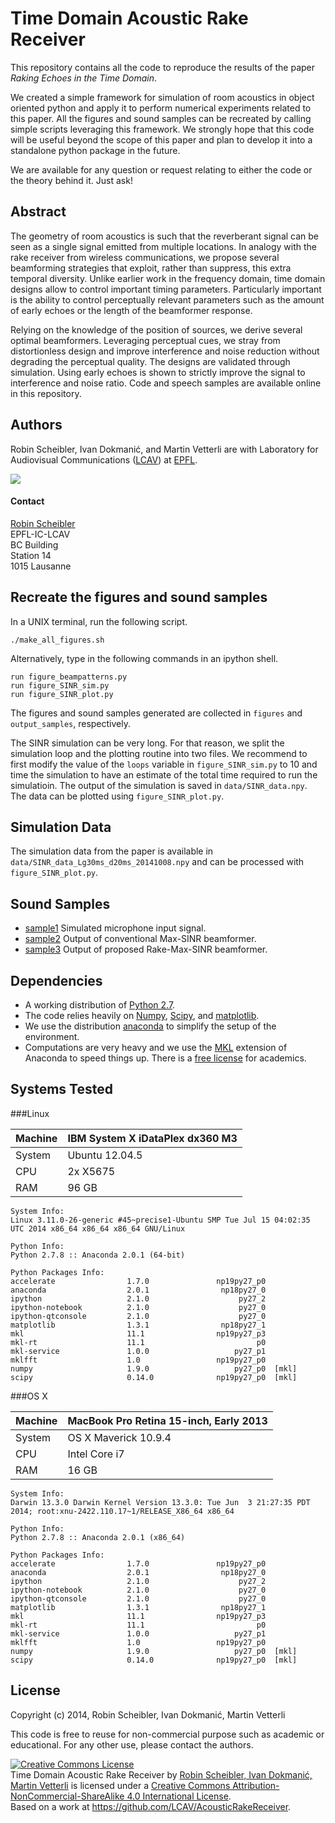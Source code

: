 Time Domain Acoustic Rake Receiver
==================================

This repository contains all the code to reproduce the results of the paper
*Raking Echoes in the Time Domain*.

We created a simple framework for simulation of room acoustics in object
oriented python and apply it to perform numerical experiments related to
this paper. All the figures and sound samples can be recreated by calling
simple scripts leveraging this framework. We strongly hope that this code
will be useful beyond the scope of this paper and plan to develop it into
a standalone python package in the future.

We are available for any question or request relating to either the code
or the theory behind it. Just ask!


Abstract
--------

The geometry of room acoustics is such that the reverberant signal can be seen
as a single signal emitted from multiple locations. In analogy with the rake
receiver from wireless communications, we propose several beamforming
strategies that exploit, rather than suppress, this extra temporal diversity.
Unlike earlier work in the frequency domain, time domain designs allow to
control important timing parameters. Particularly important is the ability to
control perceptually relevant parameters such as the amount of early echoes or
the length of the beamformer response.  

Relying on the knowledge of the position of sources, we derive several optimal
beamformers. Leveraging perceptual cues, we stray from distortionless design
and improve interference and noise reduction without degrading the perceptual
quality. The designs are validated through simulation. Using early echoes is
shown to strictly improve the signal to interference and noise ratio. Code and
speech samples are available online in this repository.


Authors
-------

Robin Scheibler, Ivan Dokmanić, and Martin Vetterli are with 
Laboratory for Audiovisual Communications ([LCAV](http://lcav.epfl.ch)) at 
[EPFL](http://www.epfl.ch).

<img src="http://lcav.epfl.ch/files/content/sites/lcav/files/images/Home/LCAV_anim_200.gif">

#### Contact

[Robin Scheibler](mailto:robin[dot]scheibler[at]epfl[dot]ch) <br>
EPFL-IC-LCAV <br>
BC Building <br>
Station 14 <br>
1015 Lausanne


Recreate the figures and sound samples
--------------------------------------

In a UNIX terminal, run the following script.

    ./make_all_figures.sh

Alternatively, type in the following commands in an ipython shell.

    run figure_beampatterns.py
    run figure_SINR_sim.py
    run figure_SINR_plot.py

The figures and sound samples generated are collected in `figures` and
`output_samples`, respectively.

The SINR simulation can be very long. For that reason, we split
the simulation loop and the plotting routine into two files.
We recommend to first modify the value of the `loops` variable
in `figure_SINR_sim.py` to 10 and time the simulation to have an
estimate of the total time required to run the simulatioin.
The output of the simulation is saved in `data/SINR_data.npy`.
The data can be plotted using `figure_SINR_plot.py`.


Simulation Data
---------------

The simulation data from the paper is available in `data/SINR_data_Lg30ms_d20ms_20141008.npy`
and can be processed with `figure_SINR_plot.py`.


Sound Samples
-------------

* [sample1]() Simulated microphone input signal.
* [sample2]() Output of conventional Max-SINR beamformer.
* [sample3]() Output of proposed  Rake-Max-SINR beamformer.


Dependencies
------------

* A working distribution of [Python 2.7](https://www.python.org/downloads/).
* The code relies heavily on [Numpy](http://www.numpy.org/),
  [Scipy](http://www.scipy.org/), and [matplotlib](http://matplotlib.org).
* We use the distribution [anaconda](https://store.continuum.io/cshop/anaconda/) to simplify the setup
  of the environment.
* Computations are very heavy and we use the
  [MKL](https://store.continuum.io/cshop/mkl-optimizations/) extension of
  Anaconda to speed things up. There is a [free license](https://store.continuum.io/cshop/academicanaconda) for academics.


Systems Tested
--------------

###Linux

| Machine | IBM System X iDataPlex dx360 M3 |
|---------|---------------------------------|
| System  | Ubuntu 12.04.5                  |
| CPU     | 2x X5675                        |
| RAM     | 96 GB                           |

    System Info:
    Linux 3.11.0-26-generic #45~precise1-Ubuntu SMP Tue Jul 15 04:02:35 UTC 2014 x86_64 x86_64 x86_64 GNU/Linux

    Python Info:
    Python 2.7.8 :: Anaconda 2.0.1 (64-bit)

    Python Packages Info:
    accelerate                1.7.0               np19py27_p0  
    anaconda                  2.0.1                np18py27_0  
    ipython                   2.1.0                    py27_2  
    ipython-notebook          2.1.0                    py27_0  
    ipython-qtconsole         2.1.0                    py27_0  
    matplotlib                1.3.1                np18py27_1  
    mkl                       11.1                np19py27_p3  
    mkl-rt                    11.1                         p0  
    mkl-service               1.0.0                   py27_p1  
    mklfft                    1.0                 np19py27_p0  
    numpy                     1.9.0                   py27_p0  [mkl]
    scipy                     0.14.0              np19py27_p0  [mkl]

###OS X

| Machine | MacBook Pro Retina 15-inch, Early 2013 |
|---------|----------------------------------------|
| System  | OS X Maverick 10.9.4                   |
| CPU     | Intel Core i7                          |
| RAM     | 16 GB                                  |

    System Info:
    Darwin 13.3.0 Darwin Kernel Version 13.3.0: Tue Jun  3 21:27:35 PDT 2014; root:xnu-2422.110.17~1/RELEASE_X86_64 x86_64

    Python Info:
    Python 2.7.8 :: Anaconda 2.0.1 (x86_64)

    Python Packages Info:
    accelerate                1.7.0               np19py27_p0  
    anaconda                  2.0.1                np18py27_0  
    ipython                   2.1.0                    py27_2  
    ipython-notebook          2.1.0                    py27_0  
    ipython-qtconsole         2.1.0                    py27_0  
    matplotlib                1.3.1                np18py27_1  
    mkl                       11.1                np19py27_p3  
    mkl-rt                    11.1                         p0  
    mkl-service               1.0.0                   py27_p1  
    mklfft                    1.0                 np19py27_p0  
    numpy                     1.9.0                   py27_p0  [mkl]
    scipy                     0.14.0              np19py27_p0  [mkl]


License
-------

Copyright (c) 2014, Robin Scheibler, Ivan Dokmanić, Martin Vetterli

This code is free to reuse for non-commercial purpose such as academic or
educational. For any other use, please contact the authors.

<a rel="license" href="http://creativecommons.org/licenses/by-nc-sa/4.0/"><img alt="Creative Commons License" style="border-width:0" src="https://i.creativecommons.org/l/by-nc-sa/4.0/88x31.png" /></a><br /><span xmlns:dct="http://purl.org/dc/terms/" property="dct:title">Time Domain Acoustic Rake Receiver</span> by <a xmlns:cc="http://creativecommons.org/ns#" href="http://lcav.epfl.ch" property="cc:attributionName" rel="cc:attributionURL">Robin Scheibler, Ivan Dokmanić, Martin Vetterli</a> is licensed under a <a rel="license" href="http://creativecommons.org/licenses/by-nc-sa/4.0/">Creative Commons Attribution-NonCommercial-ShareAlike 4.0 International License</a>.<br />Based on a work at <a xmlns:dct="http://purl.org/dc/terms/" href="https://github.com/LCAV/AcousticRakeReceiver" rel="dct:source">https://github.com/LCAV/AcousticRakeReceiver</a>.


